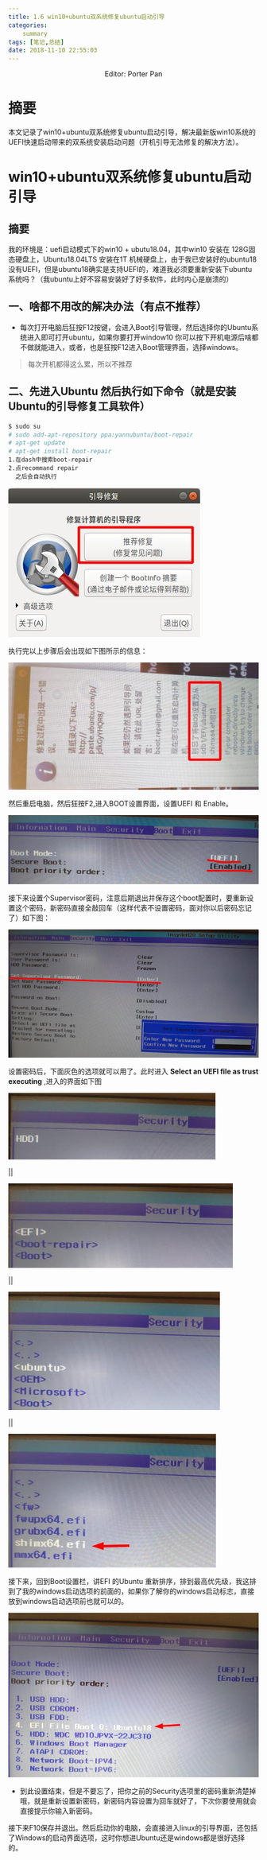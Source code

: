 ```yaml
---
title: 1.6 win10+ubuntu双系统修复ubuntu启动引导
categories:     
    summary    
tags: [笔记,总结]
date: 2018-11-10 22:55:03
---
```


<center> Editor: Porter Pan </center>

# 摘要

本文记录了win10+ubuntu双系统修复ubuntu启动引导，解决最新版win10系统的UEFI快速启动带来的双系统安装启动问题（开机引导无法修复的解决方法）。

<!-- more -->

# win10+ubuntu双系统修复ubuntu启动引导

## 摘要


我的环境是：uefi启动模式下的win10 + ubutu18.04，其中win10 安装在 128G固态硬盘上，Ubuntu18.04LTS 安装在1T 机械硬盘上，由于我已安装好的ubuntu18 没有UEFI，但是ubuntu18确实是支持UEFI的，难道我必须要重新安装下ubuntu系统吗？（我ubuntu上好不容易安装好了好多软件，此时内心是崩溃的）

## 一、啥都不用改的解决办法（有点不推荐）

* 每次打开电脑后狂按F12按键，会进入Boot引导管理，然后选择你的Ubuntu系统进入即可打开ubuntu，如果你要打开window10 你可以按下开机电源后啥都不做就能进入，或者，也是狂按F12进入Boot管理界面，选择windows。

> 每次开机都得这么累，所以不推荐

## 二、先进入Ubuntu 然后执行如下命令（就是安装Ubuntu的引导修复工具软件）

```bash
$ sudo su
# sudo add-apt-repository ppa:yannubuntu/boot-repair
# apt-get update
# apt-get install boot-repair
1.在dash中搜索boot-repair
2.点recommand repair
  之后会自动执行
```

![recommand repair](./image1/LinuxAndWin10Boot.jpeg)

执行完以上步骤后会出现如下图所示的信息：

![执行完后显示](./image1/LinuxAndWin10Boot2.1.jpeg)

然后重启电脑，然后狂按F2,进入BOOT设置界面，设置UEFI 和 Enable。

![执行完后显示](./image1/LinuxAndWin10Boot2.2.jpeg)

接下来设置个Supervisor密码，注意后期退出并保存这个boot配置时，要重新设置这个密码，新密码直接全敲回车（这样代表不设置密码，面对你以后密码忘记了）如下图：

![执行完后显示](./image1/LinuxAndWin10Boot2.3.jpeg)

设置密码后，下面灰色的选项就可以用了。此时进入 **Select an UEFI file as trust executing** ,进入的界面如下图

![执行完后显示](./image1/LinuxAndWin10Boot2.4.jpeg)

||

![执行完后显示](./image1/LinuxAndWin10Boot2.5.jpeg)

||

![执行完后显示](./image1/LinuxAndWin10Boot2.6.jpeg)

||

![执行完后显示](./image1/LinuxAndWin10Boot2.7.jpeg)

接下来，回到Boot设置栏，讲EFI 的Ubuntu 重新排序，排到最高优先级，我这排到了我的windows启动选项的前面的，如果你了解你的windows启动标志，直接放到windows启动选项前也就可以的。

![执行完后显示](./image1/LinuxAndWin10Boot2.8.jpeg)

* 到此设置结束，但是不要忘了，把你之前的Security选项里的密码重新清楚掉哦，就是重新设置新密码，新密码内容设置为回车就好了，下次你要使用就会直接提示你输入新密码。

接下来F10保存并退出。然后启动你的电脑，会直接进入linux的引导界面，还包括了Windows的启动界面选项，这时你想进Ubuntu还是windows都是很好选择的。